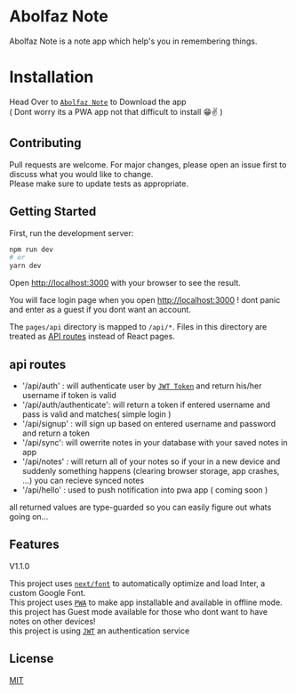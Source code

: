 # Abolfaz Note

Abolfaz Note is a note app which help's you in remembering things.

# Installation

Head Over to [`Abolfaz Note`](https://abolfazl-note.vercel.app) to Download the app <br />
( Dont worry its a PWA app not that difficult to install 😁✌️ )

## Contributing

Pull requests are welcome. For major changes, please open an issue first
to discuss what you would like to change. <br/>
Please make sure to update tests as appropriate.

## Getting Started

First, run the development server:

```bash
npm run dev
# or
yarn dev
```

Open [http://localhost:3000](http://localhost:3000) with your browser to see the result.

You will face login page when you open [http://localhost:3000](http://localhost:3000) ! dont panic and enter as a guest if you dont want an account.

The `pages/api` directory is mapped to `/api/*`. Files in this directory are treated as [API routes](https://nextjs.org/docs/api-routes/introduction) instead of React pages.

## api routes

 - '/api/auth' : will authenticate user by [`JWT Token`](https://jwt.io/) and return his/her username if token is valid
 - '/api/auth/authenticate': will return a token if entered username and pass is valid and matches( simple login )
 - '/api/signup' : will sign up based on entered username and password and return a token
 - '/api/sync': will owerrite notes in your database with your saved notes in app
 - '/api/notes' : will return all of your notes so if your in a new device and suddenly something happens (clearing browser storage, app crashes, ...) you can recieve         synced notes
 - '/api/hello' : used to push notification into pwa app ( coming soon )
 
 all returned values are type-guarded so you can easily figure out whats going on...

## Features

V1.1.0

This project uses [`next/font`](https://nextjs.org/docs/basic-features/font-optimization) to automatically optimize and load Inter, a custom Google Font. <br />
This project uses [`PWA`](https://web.dev/progressive-web-apps/) to make app installable and available in offline mode. <br />
this project has Guest mode available for those who dont want to have notes on other devices! <br />
this project is using [`JWT`](https://jwt.io/) an authentication service

## License

[MIT](https://choosealicense.com/licenses/mit/)
